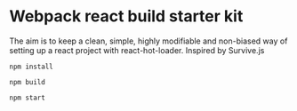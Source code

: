 # Webpack react build starter kit

The aim is to keep a clean, simple, highly modifiable and non-biased way of setting up a react project with react-hot-loader. Inspired by Survive.js


``
npm install 
``

``
npm build
``
  
``
npm start 
``

